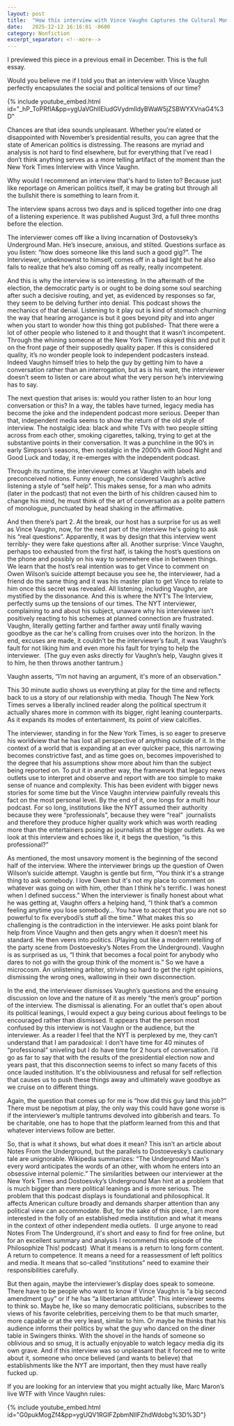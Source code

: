 ```yaml
---
layout: post
title:  "How this interview with Vince Vaughn Captures the Cultural Moment"
date:   2025-12-12 16:16:01 -0600
category: Nonfiction
excerpt_separator: <!--more-->
---
```

I previewed this piece in a previous email in December. This is the full essay.

Would you believe me if I told you that an interview with Vince Vaughn perfectly encapsulates the social and political tensions of our time?

{% include youtube_embed.html id="_hP_ToPRfIA&pp=ygUaVGhlIEludGVydmlldyBWaW5jZSBWYXVnaG4%3D"

Chances are that idea sounds unpleasant. Whether you’re elated or disappointed with November’s presidential results, you can agree that the state of American politics is distressing. The reasons are myriad and analysis is not hard to find elsewhere, but for everything that I’ve read I don’t think anything serves as a more telling artifact of the moment than the New York Times Interview with Vince Vaughn. 

Why would I recommend an interview that's hard to listen to? Because just like reportage on American politics itself, it may be grating but through all the bullshit there is something to learn from it. 

The interview spans across two days and is spliced together into one drag of a listening experience. It was published August 3rd, a full three months before the election.

The interviewer comes off like a living incarnation of Dostovseky’s Underground Man. He’s insecure, anxious, and stilted. Questions surface as you listen: “how does someone like this land such a good gig?”. The Interviewer, unbeknownst to himself, comes off in a bad light but he also fails to realize that he’s also coming off as really, really incompetent. 

And this is why the interview is so interesting. In the aftermath of the election, the democratic party is or ought to be doing some soul searching after such a decisive routing, and yet, as evidenced by responses so far, they seem to be delving further into denial. This podcast shows the mechanics of that denial. Listening to it play out is kind of stomach churning the way that hearing arrogance is but it goes beyond pity and into anger when you start to wonder how this thing got published- That there were a lot of other people who listened to it and thought that it wasn’t incompetent. Through the whining someone at the New York Times okayed this and put it on the front page of their supposedly quality paper. If this is considered quality, it’s no wonder people look to independent podcasters instead. Indeed Vaughn himself tries to help the guy by getting him to have a conversation rather than an interrogation, but as is his want, the interviewer doesn’t seem to listen or care about what the very person he’s interviewing has to say. 

The next question that arises is: would you rather listen to an hour long conversation or this? In a way, the tables have turned, legacy media has become the joke and the independent podcast more serious. Deeper than that, independent media seems to show the return of the old style of interview. The nostalgic idea: black and white TVs with two people sitting across from each other, smoking cigarettes, talking, trying to get at the substantive points in their conversation. It was a punchline in the 90’s in early Simpson’s seasons, then nostalgic in the 2000’s with Good Night and Good Luck and today, it re-emerges with the independent podcast. 

Through its runtime, the interviewer comes at Vaughn with labels and preconceived notions. Funny enough, he considered Vaughn’s active listening a style of “self help”. This makes sense, for a man who admits (later in the podcast) that not even the birth of his children caused him to change his mind, he must think of the art of conversation as a polite pattern of monologue, punctuated by head shaking in the affirmative.  

And then there’s part 2. At the break, our host has a surprise for us as well as Vince Vaughn, now, for the next part of the interview he's going to ask his “real questions”. Apparently, it was by design that this interview went terribly- they were fake questions after all. Another surprise: Vince Vaughn, perhaps too exhausted from the first half, is taking the host’s questions on the phone and possibly on his way to somewhere else in between things. We learn that the host’s real intention was to get Vince to comment on Owen Wilson’s suicide attempt because you see he, the interviewer, had a friend do the same thing and it was his master plan to get Vince to relate to him once this secret was revealed. All listening, including Vaughn, are mystified by the dissonance. And this is where the NYT’s The Interview, perfectly sums up the tensions of our times. The NYT interviewer, complaining to and about his subject, unaware why his interviewee isn’t positively reacting to his schemes at planned connection are frustrated. Vaughn, literally getting farther and farther away until finally waving goodbye as the car he's calling from cruises over into the horizon. In the end, excuses are made, it couldn’t be the interviewer’s fault, it was Vaughn’s fault for not liking him and even more his fault for trying to help the interviewer.  (The guy even asks directly for Vaughn’s help, Vaughn gives it to him, he then throws another tantrum.)

Vaughn asserts, “I’m not having an argument, it's more of an observation.” 

This 30 minute audio shows us everything at play for the time and reflects back to us a story of our relationship with media. Though The New York Times serves a liberally inclined reader along the political spectrum it actually shares more in common with its bigger, right leaning counterparts. As it expands its modes of entertainment, its point of view calcifies.    

The interviewer, standing in for the New York Times, is so eager to preserve his worldview that he has lost all perspective of anything outside of it. In the context of a world that is expanding at an ever quicker pace, this narrowing becomes constrictive fast, and as time goes on, becomes impoverished to the degree that his assumptions show more about him than the subject being reported on. To put it in another way, the framework that legacy news outlets use to interpret and observe and report with are too simple to make sense of nuance and complexity. This has been evident with bigger news stories for some time but the Vince Vaughn interview painfully reveals this fact on the most personal level. By the end of it, one longs for a multi hour podcast. For so long, institutions like the NYT assumed their authority because they were “professionals”, because they were “real”  journalists and therefore they produce higher quality work which was worth reading more than the entertainers posing as journalists at the bigger outlets. As we look at this interview and echoes like it, it begs the question, “is this professional?”

As mentioned, the most unsavory moment is the beginning of the second half of the interview. Where the interviewer brings up the question of Owen Wilson’s suicide attempt. Vaughn is gentle but firm, “You think it's a strange thing to ask somebody. I love Owen but it's not my place to comment on whatever was going on with him, other than I think he's terrific. I was honest when I defined success.” When the interviewer is finally honest about what he was getting at, Vaughn offers a helping hand, “I think that’s a common feeling anytime you lose somebody… You have to accept that you are not so powerful to fix everybodi’s stuff all the time.” What makes this so challenging is the contradiction in the interviewer. He asks point blank for help from Vince Vaughn and then gets angry when it doesn’t meet his standard. He then veers into politics. (Playing out like a modern retelling of the party scene from Dostoevesky’s Notes From the Underground). Vaughn is as surprised as us, “I think that becomes a focal point for anybody who dares to not go with the group think of the moment is.” So we have a microcosm. An unlistening arbiter, striving so hard to get the right opinions, dismissing the wrong ones, wallowing in their own disconnection. 

In the end, the interviewer dismisses Vaughn’s questions and the ensuing discussion on love and the nature of it as merely “the men’s group” portion of the interview. The dismissal is alienating. For an outlet that's open about its political leanings, I would expect a guy being curious about feelings to be encouraged rather than dismissed. It appears that the person most confused by this interview is not Vaughn or the audience, but the interviewer. As a reader I feel that the NYT is perplexed by me, they can’t understand that I am paradoxical: I don’t have time for 40 minutes of “professional” sniveling but I do have time for 2 hours of conversation. I’d go as far to say that with the results of the presidential election now and years past, that this disconnection seems to infect so many facets of this once lauded institution. It's the obliviousness and refusal for self reflection that causes us to push these things away and ultimately wave goodbye as we cruise on to different things.

Again, the question that comes up for me is “how did this guy land this job?” There must be nepotism at play, the only way this could have gone worse is if the interviewer’s multiple tantrums devolved into gibberish and tears. To be charitable, one has to hope that the platform learned from this and that whatever interviews follow are better.

So, that is what it shows, but what does it mean? This isn’t an article about Notes From the Underground, but the parallels to Dostoevesky’s cautionary tale are unignorable. Wikipedia summarizes: “The Underground Man's every word anticipates the words of an other, with whom he enters into an obsessive internal polemic.” The similarities between our interviewer at the New York Times and Dostoesvky’s Underground Man hint at a problem that is much bigger than mere political leanings and is more serious. The problem that this podcast displays is foundational and philosophical. It affects American culture broadly and demands sharper attention than any political view can accommodate. But, for the sake of this piece, I am more interested in the folly of an established media institution and what it means in the context of other independent media outlets.  (I urge anyone to read Notes From The Underground, it's short and easy to find for free online, but for an excellent summary and analysis I recommend this episode of the Philosophize This! podcast)  What it means is a return to long form content. A return to competence. It means a need for a reassessment of left politics and media. It means that so-called “institutions” need to examine their responsibilities carefully. 

But then again, maybe the interviewer’s display does speak to someone. There have to be people who want to know if Vince Vaughn is “a big second amendment guy” or if he has “a libertarian attitude”. This interviewer seems to think so. Maybe he, like so many democratic politicians, subscribes to the views of his favorite celebrities, perceiving them to be that much smarter, more capable or at the very least, similar to him. Or maybe he thinks that his audience informs their politics by what the guy who danced on the diner table in Swingers thinks. With the shovel in the hands of someone so oblivious and so smug, it is actually enjoyable to watch legacy media dig its own grave. And if this interview was so unpleasant that it forced me to write about it, someone who once believed (and wants to believe) that establishments like the NYT are important, then they must have really fucked up.

If you are looking for an interview that you might actually like, Marc Maron’s live WTF with Vince Vaughn rules: 

{% include youtube_embed.html id="G0pukMogZf4&pp=ygUQV1RGIFZpbmNlIFZhdWdobg%3D%3D"}
